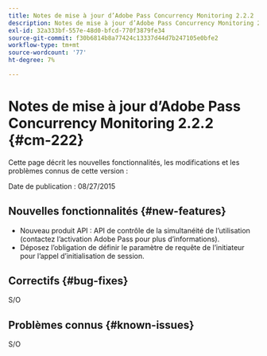 ```yaml
---
title: Notes de mise à jour d’Adobe Pass Concurrency Monitoring 2.2.2
description: Notes de mise à jour d’Adobe Pass Concurrency Monitoring 2.2.2
exl-id: 32a333bf-557e-48d0-bfcd-770f3879fe34
source-git-commit: f30b6814b8a77424c13337d44d7b247105e0bfe2
workflow-type: tm+mt
source-wordcount: '77'
ht-degree: 7%

---
```


# Notes de mise à jour d’Adobe Pass Concurrency Monitoring 2.2.2 {#cm-222}

Cette page décrit les nouvelles fonctionnalités, les modifications et les problèmes connus de cette version :

Date de publication : 08/27/2015

## Nouvelles fonctionnalités {#new-features}

* Nouveau produit API : API de contrôle de la simultanéité de l’utilisation (contactez l’activation Adobe Pass pour plus d’informations).
* Déposez l’obligation de définir le paramètre de requête de l’initiateur pour l’appel d’initialisation de session.

## Correctifs {#bug-fixes}

S/O

## Problèmes connus {#known-issues}

S/O

